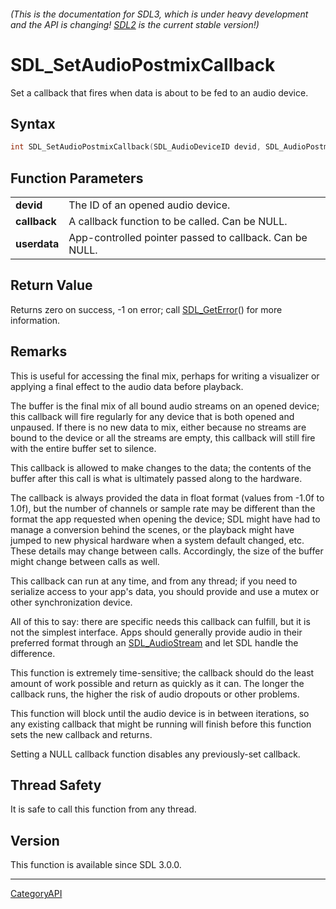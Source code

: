 ###### (This is the documentation for SDL3, which is under heavy development and the API is changing! [SDL2](https://wiki.libsdl.org/SDL2/) is the current stable version!)
# SDL_SetAudioPostmixCallback

Set a callback that fires when data is about to be fed to an audio device.

## Syntax

```c
int SDL_SetAudioPostmixCallback(SDL_AudioDeviceID devid, SDL_AudioPostmixCallback callback, void *userdata);

```

## Function Parameters

|                  |                                                         |
| ---------------- | ------------------------------------------------------- |
| **devid**        | The ID of an opened audio device.                       |
| **callback**     | A callback function to be called. Can be NULL.          |
| **userdata**     | App-controlled pointer passed to callback. Can be NULL. |

## Return Value

Returns zero on success, -1 on error; call [SDL_GetError](SDL_GetError)()
for more information.

## Remarks

This is useful for accessing the final mix, perhaps for writing a
visualizer or applying a final effect to the audio data before playback.

The buffer is the final mix of all bound audio streams on an opened device;
this callback will fire regularly for any device that is both opened and
unpaused. If there is no new data to mix, either because no streams are
bound to the device or all the streams are empty, this callback will still
fire with the entire buffer set to silence.

This callback is allowed to make changes to the data; the contents of the
buffer after this call is what is ultimately passed along to the hardware.

The callback is always provided the data in float format (values from -1.0f
to 1.0f), but the number of channels or sample rate may be different than
the format the app requested when opening the device; SDL might have had to
manage a conversion behind the scenes, or the playback might have jumped to
new physical hardware when a system default changed, etc. These details may
change between calls. Accordingly, the size of the buffer might change
between calls as well.

This callback can run at any time, and from any thread; if you need to
serialize access to your app's data, you should provide and use a mutex or
other synchronization device.

All of this to say: there are specific needs this callback can fulfill, but
it is not the simplest interface. Apps should generally provide audio in
their preferred format through an [SDL_AudioStream](SDL_AudioStream) and
let SDL handle the difference.

This function is extremely time-sensitive; the callback should do the least
amount of work possible and return as quickly as it can. The longer the
callback runs, the higher the risk of audio dropouts or other problems.

This function will block until the audio device is in between iterations,
so any existing callback that might be running will finish before this
function sets the new callback and returns.

Setting a NULL callback function disables any previously-set callback.

## Thread Safety

It is safe to call this function from any thread.

## Version

This function is available since SDL 3.0.0.

----
[CategoryAPI](CategoryAPI)

